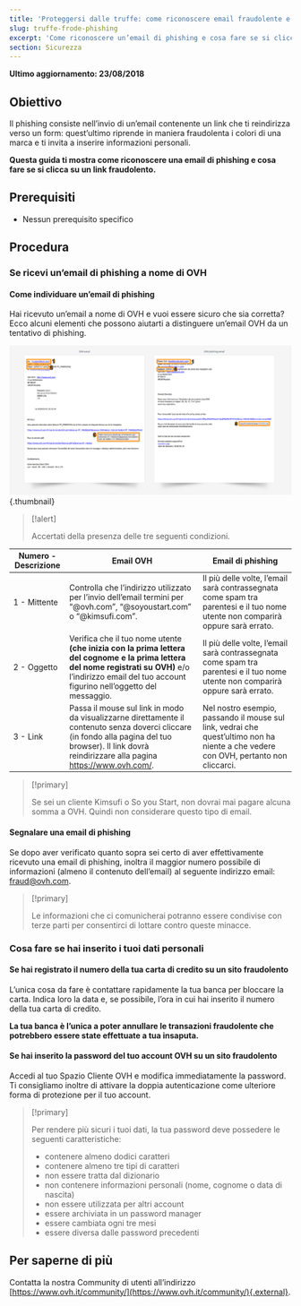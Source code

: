 ```yaml
---
title: 'Proteggersi dalle truffe: come riconoscere email fraudolente e di phishing'
slug: truffe-frode-phishing
excerpt: 'Come riconoscere un’email di phishing e cosa fare se si clicca su un link fraudolento'
section: Sicurezza
---
```


**Ultimo aggiornamento: 23/08/2018**

## Obiettivo

Il phishing consiste nell’invio di un’email contenente un link che ti reindirizza verso un form: quest’ultimo riprende in maniera fraudolenta i colori di una marca e ti invita a inserire informazioni personali.

**Questa guida ti mostra come riconoscere una email di phishing e cosa fare se si clicca su un link fraudolento.**


## Prerequisiti

- Nessun prerequisito specifico


## Procedura

### Se ricevi un’email di phishing a nome di OVH

#### Come individuare un’email di phishing

Hai ricevuto un’email a nome di OVH e vuoi essere sicuro che sia corretta? Ecco alcuni elementi che possono aiutarti a distinguere un’email OVH da un tentativo di phishing.

![Différence entre e-mail OVH et e-mail de phishing](images/phishing_email.png){.thumbnail}

> [!alert]
> 
> Accertati della presenza delle tre seguenti condizioni.
> 

|Numero - Descrizione|Email OVH|Email di phishing|
|---|---|---|
|1 - Mittente|Controlla che l’indirizzo utilizzato per l’invio dell’email termini per “@ovh.com”, “@soyoustart.com” o “@kimsufi.com”.|Il più delle volte, l’email sarà contrassegnata come spam tra parentesi e il tuo nome utente non comparirà oppure sarà errato.|
|2 - Oggetto|Verifica che il tuo nome utente **(che inizia con la prima lettera del cognome e la prima lettera del nome registrati su OVH)** e/o l’indirizzo email del tuo account figurino nell’oggetto del messaggio.|Il più delle volte, l’email sarà contrassegnata come spam tra parentesi e il tuo nome utente non comparirà oppure sarà errato.|
|3 - Link|Passa il mouse sul link in modo da visualizzarne direttamente il contenuto senza doverci cliccare (in fondo alla pagina del tuo browser). Il link dovrà reindirizzare alla pagina https://www.ovh.com/.|Nel nostro esempio, passando il mouse sul link, vedrai che quest’ultimo non ha niente a che vedere con OVH, pertanto non cliccarci.|


> [!primary]
> 
> Se sei un cliente Kimsufi o So you Start, non dovrai mai pagare alcuna somma a OVH. Quindi non considerare questo tipo di email.
> 

#### Segnalare una email di phishing


Se dopo aver verificato quanto sopra sei certo di aver effettivamente ricevuto una email di phishing, inoltra il maggior numero possibile di informazioni (almeno il contenuto dell’email) al seguente indirizzo email: fraud@ovh.com.

> [!primary]
> 
>  Le informazioni che ci comunicherai potranno essere condivise con terze parti per consentirci di lottare contro queste minacce.
> 

### Cosa fare se hai inserito i tuoi dati personali

#### Se hai registrato il numero della tua carta di credito su un sito fraudolento

L’unica cosa da fare è contattare rapidamente la tua banca per bloccare la carta. Indica loro la data e, se possibile, l’ora in cui hai inserito il numero della tua carta di credito.

**La tua banca è l’unica a poter annullare le transazioni fraudolente che potrebbero essere state effettuate a tua insaputa.**


#### Se hai inserito la password del tuo account OVH su un sito fraudolento

Accedi al tuo Spazio Cliente OVH e modifica immediatamente la password. Ti consigliamo inoltre di attivare la doppia autenticazione come ulteriore forma di protezione per il tuo account.

> [!primary]
>
> Per rendere più sicuri i tuoi dati, la tua password deve possedere le seguenti caratteristiche:
>
> - contenere almeno dodici caratteri
> - contenere almeno tre tipi di caratteri 
> - non essere tratta dal dizionario
> - non contenere informazioni personali (nome, cognome o data di nascita) 
> - non essere utilizzata per altri account
> - essere archiviata in un password manager
> - essere cambiata ogni tre mesi 
> - essere diversa dalle password precedenti
>


## Per saperne di più

Contatta la nostra Community di utenti all’indirizzo [https://www.ovh.it/community/](https://www.ovh.it/community/){.external}.